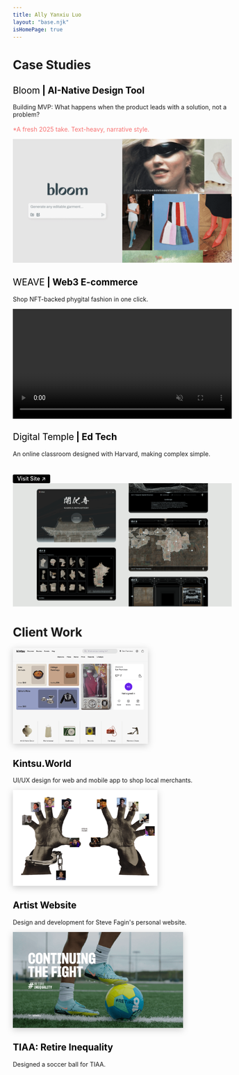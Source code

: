 ```yaml
---
title: Ally Yanxiu Luo
layout: "base.njk"
isHomePage: true
---
```


<div class="parent">
    <div class="div1"><h1>Case Studies</h1></div>
    <div class="div4">
        <h2><a href="./projects/bloom/" style="text-decoration: none; color: black;"><span style="font-weight:400">Bloom</span> | AI-Native Design Tool</a></h2>
        <p>Building MVP: What happens when the product leads with a solution, not a problem?<br><span style="color:#F87171;"><br>*A fresh 2025 take. Text-heavy, narrative style.</p>
    </div>
    <div class="div5">
        <a href="./projects/bloom/">
            <img src="./assets/images/bloom_cover.png" alt="Bloom - An AI-native fashion design tool" style="clip: rect(0, calc(100% - 2px), 100%, 2px);">
        </a>
    </div>
    <div class="div6">
        <h2><a href="./projects/weave/" style="text-decoration: none; color: black;"><span style="font-weight:400">WEAVE</span> | Web3 E-commerce</a></h2>
        <p>Shop NFT-backed phygital fashion in one click.</p>
    </div>
    <div class="div7">
        <a href="./projects/weave/">
            <video src="./assets/images/weave_cover.mp4" alt="Weave - A marketplace for NFT-paired phygital fashion" autoplay loop muted playsinline style="width:100%; height:auto; display:block;"></video>
        </a>
    </div>
    <div class="div2">
        <h2><a href="./projects/digitaltemple/" style="text-decoration: none; color: black;"><span style="font-weight:400"> Digital Temple</span> | Ed Tech</a></h2>
        <p>An online classroom designed with Harvard, making complex simple.</p>
            <a href="https://www.digitaltemple.art" 
               class="hide-mobile"
               style="display: inline-block; margin-top: 2em; padding: 0.2em 0.8em; font-size: 0.9em; background: #000; color: #fff; border-radius: 3px; text-decoration: none; font-weight: 500; border: none; transition: background 0.2s, opacity 0.2s;"
               onmouseover="this.style.background='rgba(128,128,128,0.4)';"
               onmouseout="this.style.background='#000';"
               target="_blank" rel="noopener">Visit Site ↗</a>
            <style>
                @media (max-width: 700px) {
                    .hide-mobile {
                        display: none !important;
                    }
                }
            </style>
    </div>
    <div class="div3">
        <a href="./projects/digitaltemple/">
            <img src="./assets/images/DT_Cover.png" alt="Digital Temple - An interactive classroom for cultural heritage site">
        </a>
    </div>
    <div class="div8"><h1>Client Work</h1></div>
    <div class="div9">
        <a href="https://www.kintsu.world/" target="_blank" rel="noopener noreferrer">
            <img 
                src="./assets/images/kintsu.png" 
                alt="Cover image for Kintsu App" 
                style="filter: drop-shadow(0 4px 8px rgba(0, 0, 0, 0.2)); height:220px;"
                class="kintsu-img"
            >
        </a>
        <style>
            @media (max-width: 700px) {
                .kintsu-img {
                    height: auto !important;
                    max-width: 100%;
                }
            }
        </style>
        <h2><a href="https://www.kintsu.world/" style="text-decoration: none; color: black;"height: 200px">Kintsu.World</a></h2>
        <p>UI/UX design for web and mobile app to shop local merchants.</p>
    </div>
    <div class="div10">
        <a href="https://www.stevefagin.com/" target="_blank" rel="noopener noreferrer">
            <img 
                src="./assets/images/SteveFagin.png" 
                alt="Cover image for Steve Fagin's personal website" 
                style="filter: drop-shadow(0 4px 8px rgba(0, 0, 0, 0.2)); height: 220px;"
                class="stevefagin-img"
            >
        </a>
        <style>
            @media (max-width: 700px) {
                .stevefagin-img {
                    height: auto !important;
                    max-width: 100%;
                }
            }
        </style>
        <h2><a href="https://www.stevefagin.com/" style="text-decoration: none; color: black;">Artist Website</a></h2>
        <p>Design and development for Steve Fagin's personal website.</p>
    </div>
    <div class="div11">
        <a href="https://retireinequality.com/soccer/" target="_blank" rel="noopener noreferrer">
            <img 
                src="./assets/images/tiaa.png" 
                alt="Soccer ball design for TIAA's retire inequality campaign" 
                style="filter: drop-shadow(0 4px 8px rgba(0, 0, 0, 0.2)); height: 220px;"
                class="tiaa-img"
            >
        </a>
        <style>
            @media (max-width: 700px) {
                .tiaa-img {
                    height: auto !important;
                    max-width: 100%;
                }
            }
        </style>
        <h2><a href="https://retireinequality.com/soccer/" style="text-decoration: none; color: black;">TIAA: Retire Inequality</a></h2>
        <p>Designed a soccer ball for TIAA.</p>
    </div>
</div>
<br><br>